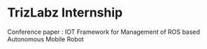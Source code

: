 # TrizLabz Internship
Conference paper : IOT Framework for Management of ROS based Autonomous Mobile Robot  

